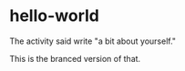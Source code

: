 
# hello-world

The activity said write "a bit about yourself."

This is the branced version of that.
